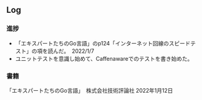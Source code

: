 ## Log


### 進捗

- 「エキスパートたちのGo言語」のp124「インターネット回線のスピードテスト」の項を読んだ。　2022/1/7
- ユニットテストを意識し始めて、Caffenawareでのテストを書き始めた。

### 書籍

「エキスパートたちのGo言語」　株式会社技術評論社 2022年1月12日
